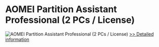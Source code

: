 # AOMEI Partition Assistant Professional (2 PCs / License)
![AOMEI Partition Assistant Professional (2 PCs / License)](https://mycommerce.akamaized.net/api/pimages/P300423754/BIG/300423754.JPG)
[>> Detailed information](https://secure.shareit.com/shareit/product.html?productid=300423754&affiliateid=200057808)
